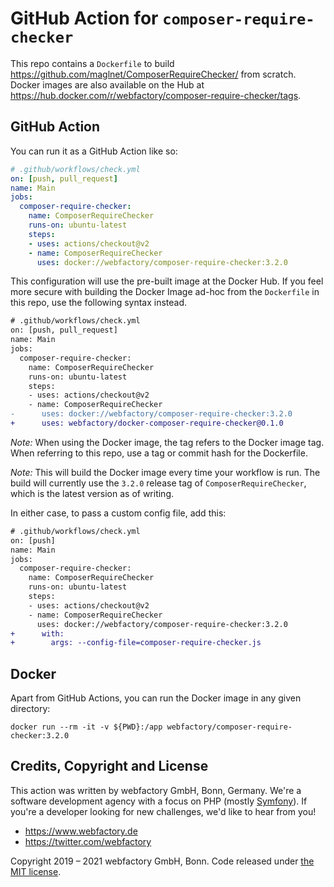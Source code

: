 # GitHub Action for `composer-require-checker`

This repo contains a `Dockerfile` to build https://github.com/maglnet/ComposerRequireChecker/ from scratch. Docker images are also available on the Hub at https://hub.docker.com/r/webfactory/composer-require-checker/tags.

## GitHub Action 

You can run it as a GitHub Action like so:

```yaml
# .github/workflows/check.yml
on: [push, pull_request]
name: Main
jobs:
  composer-require-checker:
    name: ComposerRequireChecker
    runs-on: ubuntu-latest
    steps:
    - uses: actions/checkout@v2
    - name: ComposerRequireChecker
      uses: docker://webfactory/composer-require-checker:3.2.0
```

This configuration will use the pre-built image at the Docker Hub. If you
feel more secure with building the Docker Image ad-hoc from the `Dockerfile`
in this repo, use the following syntax instead.

```diff
# .github/workflows/check.yml
on: [push, pull_request]
name: Main
jobs:
  composer-require-checker:
    name: ComposerRequireChecker
    runs-on: ubuntu-latest
    steps:
    - uses: actions/checkout@v2
    - name: ComposerRequireChecker
-      uses: docker://webfactory/composer-require-checker:3.2.0
+      uses: webfactory/docker-composer-require-checker@0.1.0
```

*Note:* When using the Docker image, the tag refers to the Docker image tag.
When referring to this repo, use a tag or commit hash for the Dockerfile.

*Note:* This will build the Docker image every time your workflow is run.
The build will currently use the `3.2.0` release tag of `ComposerRequireChecker`,
which is the latest version as of writing.

In either case, to pass a custom config file, add this:

```diff
# .github/workflows/check.yml
on: [push]
name: Main
jobs:
  composer-require-checker:
    name: ComposerRequireChecker
    runs-on: ubuntu-latest
    steps:
    - uses: actions/checkout@v2
    - name: ComposerRequireChecker
      uses: docker://webfactory/composer-require-checker:3.2.0
+      with:
+        args: --config-file=composer-require-checker.js
```

## Docker

Apart from GitHub Actions, you can run the Docker image in any given
directory:

`docker run --rm -it -v ${PWD}:/app webfactory/composer-require-checker:3.2.0`

## Credits, Copyright and License

This action was written by webfactory GmbH, Bonn, Germany. We're a software development
agency with a focus on PHP (mostly [Symfony](http://github.com/symfony/symfony)). If you're a
developer looking for new challenges, we'd like to hear from you!

- <https://www.webfactory.de>
- <https://twitter.com/webfactory>

Copyright 2019 – 2021 webfactory GmbH, Bonn. Code released under [the MIT license](LICENSE).
